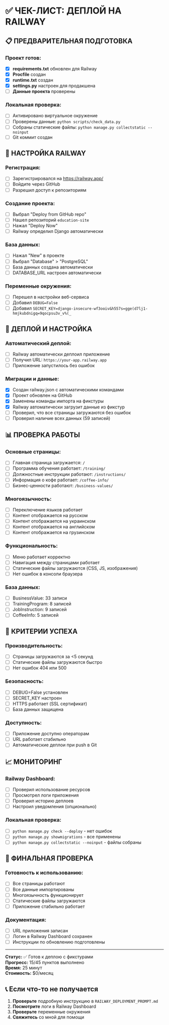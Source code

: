 # ✅ ЧЕК-ЛИСТ: ДЕПЛОЙ НА RAILWAY

## 📋 ПРЕДВАРИТЕЛЬНАЯ ПОДГОТОВКА

### Проект готов:
- [x] **requirements.txt** обновлен для Railway
- [x] **Procfile** создан
- [x] **runtime.txt** создан
- [x] **settings.py** настроен для продакшена
- [ ] **Данные проекта** проверены

### Локальная проверка:
- [ ] Активировано виртуальное окружение
- [ ] Проверены данные: `python scripts/check_data.py`
- [ ] Собраны статические файлы: `python manage.py collectstatic --noinput`
- [ ] Git коммит создан

## 🚀 НАСТРОЙКА RAILWAY

### Регистрация:
- [ ] Зарегистрировался на https://railway.app/
- [ ] Войдите через GitHub
- [ ] Разрешил доступ к репозиториям

### Создание проекта:
- [ ] Выбрал "Deploy from GitHub repo"
- [ ] Нашел репозиторий `education-site`
- [ ] Нажал "Deploy Now"
- [ ] Railway определил Django автоматически

### База данных:
- [ ] Нажал "New" в проекте
- [ ] Выбрал "Database" > "PostgreSQL"
- [ ] База данных создана автоматически
- [ ] DATABASE_URL настроен автоматически

### Переменные окружения:
- [ ] Перешел в настройки веб-сервиса
- [ ] Добавил `DEBUG=False`
- [ ] Добавил `SECRET_KEY=django-insecure-wf3ooiv&h557s=gge(d7lj1-hmjkubdnigq=9qocpsu3v_v%(_`

## 🔧 ДЕПЛОЙ И НАСТРОЙКА

### Автоматический деплой:
- [ ] Railway автоматически деплоил приложение
- [ ] Получил URL: `https://your-app.railway.app`
- [ ] Приложение запустилось без ошибок

### Миграции и данные:
- [x] Создан railway.json с автоматическими командами
- [x] Проект обновлен на GitHub
- [x] Заменены команды импорта на фикстуры
- [x] Railway автоматически загрузит данные из фикстур
- [ ] Проверил, что все страницы загружаются без ошибок
- [ ] Проверил наличие всех данных (59 записей)

## 📊 ПРОВЕРКА РАБОТЫ

### Основные страницы:
- [ ] Главная страница загружается: `/`
- [ ] Программа обучения работает: `/training/`
- [ ] Должностные инструкции работают: `/instructions/`
- [ ] Информация о кофе работает: `/coffee-info/`
- [ ] Бизнес-ценности работают: `/business-values/`

### Многоязычность:
- [ ] Переключение языков работает
- [ ] Контент отображается на русском
- [ ] Контент отображается на украинском
- [ ] Контент отображается на английском
- [ ] Контент отображается на грузинском

### Функциональность:
- [ ] Меню работает корректно
- [ ] Навигация между страницами работает
- [ ] Статические файлы загружаются (CSS, JS, изображения)
- [ ] Нет ошибок в консоли браузера

### База данных:
- [ ] BusinessValue: 33 записи
- [ ] TrainingProgram: 8 записей
- [ ] JobInstruction: 9 записей
- [ ] CoffeeInfo: 5 записей

## 🎯 КРИТЕРИИ УСПЕХА

### Производительность:
- [ ] Страницы загружаются за <5 секунд
- [ ] Статические файлы загружаются быстро
- [ ] Нет ошибок 404 или 500

### Безопасность:
- [ ] DEBUG=False установлен
- [ ] SECRET_KEY настроен
- [ ] HTTPS работает (SSL сертификат)
- [ ] База данных защищена

### Доступность:
- [ ] Приложение доступно операторам
- [ ] URL работает стабильно
- [ ] Автоматические деплои при push в Git

## 📈 МОНИТОРИНГ

### Railway Dashboard:
- [ ] Проверил использование ресурсов
- [ ] Просмотрел логи приложения
- [ ] Проверил историю деплоев
- [ ] Настроил уведомления (опционально)

### Локальная проверка:
- [ ] `python manage.py check --deploy` - нет ошибок
- [ ] `python manage.py showmigrations` - все применены
- [ ] `python manage.py collectstatic --noinput` - файлы собраны

## 🎉 ФИНАЛЬНАЯ ПРОВЕРКА

### Готовность к использованию:
- [ ] Все страницы работают
- [ ] Все данные импортированы
- [ ] Многоязычность функционирует
- [ ] Статические файлы загружаются
- [ ] Приложение стабильно работает

### Документация:
- [ ] URL приложения записан
- [ ] Логин в Railway Dashboard сохранен
- [ ] Инструкции по обновлению подготовлены

---

**Статус:** ✅ Готов к деплою с фикстурами  
**Прогресс:** 15/45 пунктов выполнено  
**Время:** 25 минут  
**Стоимость:** $0/месяц

## 📞 Если что-то не получается

1. **Проверьте** подробную инструкцию в `RAILWAY_DEPLOYMENT_PROMPT.md`
2. **Посмотрите** логи в Railway Dashboard
3. **Проверьте** переменные окружения
4. **Свяжитесь** со мной для помощи
